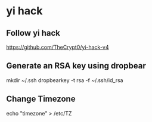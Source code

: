 # yi hack

## Follow yi hack
https://github.com/TheCrypt0/yi-hack-v4

## Generate an RSA key using dropbear
mkdir ~/.ssh
dropbearkey -t rsa -f ~/.ssh/id_rsa

## Change Timezone


echo "timezone" > /etc/TZ